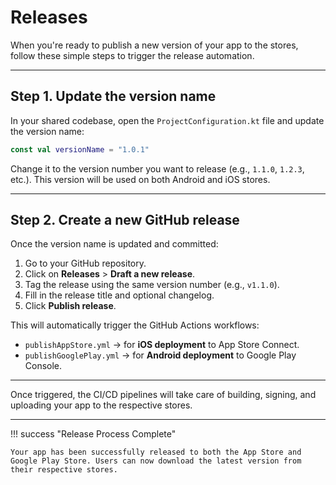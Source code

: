 # Releases

When you're ready to publish a new version of your app to the stores, follow these simple steps to trigger the release automation.

---

## Step 1. Update the version name

In your shared codebase, open the `ProjectConfiguration.kt` file and update the version name:

```kotlin
const val versionName = "1.0.1"
```

Change it to the version number you want to release (e.g., `1.1.0`, `1.2.3`, etc.). This version will be used on both Android and iOS stores.

---

## Step 2. Create a new GitHub release

Once the version name is updated and committed:

1. Go to your GitHub repository.
2. Click on **Releases** > **Draft a new release**.
3. Tag the release using the same version number (e.g., `v1.1.0`).
4. Fill in the release title and optional changelog.
5. Click **Publish release**.

This will automatically trigger the GitHub Actions workflows:

* `publishAppStore.yml` → for **iOS deployment** to App Store Connect.
* `publishGooglePlay.yml` → for **Android deployment** to Google Play Console.

---

Once triggered, the CI/CD pipelines will take care of building, signing, and uploading your app to the respective stores.

---

!!! success "Release Process Complete"

    Your app has been successfully released to both the App Store and Google Play Store. Users can now download the latest version from their respective stores.

